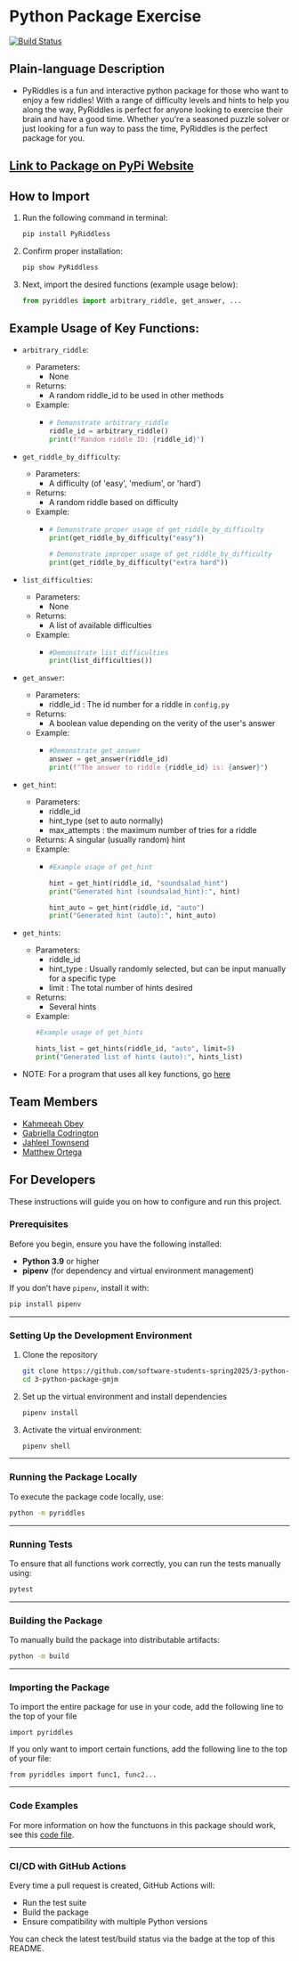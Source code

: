 # Python Package Exercise
[![Build Status](https://github.com/software-students-spring2025/3-python-package-gmjm/actions/workflows/build.yaml/badge.svg)](https://github.com/software-students-spring2025/3-python-package-gmjm/actions)

## Plain-language Description 

- PyRiddles is a fun and interactive python package for those who want to enjoy a few riddles! With a range of difficulty levels and hints to help you along the way, PyRiddles is perfect for anyone looking to exercise their brain and have a good time. Whether you're a seasoned puzzle solver or just looking for a fun way to pass the time, PyRiddles is the perfect package for you.

## [Link to Package on PyPi Website](https://pypi.org/project/pyriddles/0.0.2/)

## How to Import

1. Run the following command in terminal:
   ```bash
   pip install PyRiddless
   ```
2. Confirm proper installation:
   ```bash
   pip show PyRiddless
   ```
3. Next, import the desired functions (example usage below):
   ```python
   from pyriddles import arbitrary_riddle, get_answer, ...
   ```

## Example Usage of Key Functions:

- `arbitrary_riddle`: 
  - Parameters:
    - None 
  - Returns:
    - A random riddle_id to be used in other methods
  - Example: 
    - ```python
      # Demonstrate arbitrary_riddle
      riddle_id = arbitrary_riddle()
      print(f"Random riddle ID: {riddle_id}")
      ```

- `get_riddle_by_difficulty`: 
  - Parameters:
    - A difficulty (of 'easy', 'medium', or 'hard')
  - Returns:
    - A random riddle based on difficulty
  -  Example:
     -  ```python
        # Demonstrate proper usage of get_riddle_by_difficulty
        print(get_riddle_by_difficulty("easy"))

        # Demonstrate improper usage of get_riddle_by_difficulty
        print(get_riddle_by_difficulty("extra hard"))
        ```
- `list_difficulties`:
  - Parameters:
    - None
  - Returns:
    - A list of available difficulties
  - Example:
    - ```python
      #Demonstrate list_difficulties
      print(list_difficulties())
      ```


- `get_answer`: 
  - Parameters:
    - riddle_id : The id number for a riddle in `config.py`
  - Returns:
    - A boolean value depending on the verity of the user's answer
  - Example:
    - ```python
      #Demonstrate get_answer
      answer = get_answer(riddle_id)
      print(f"The answer to riddle {riddle_id} is: {answer}")
      ```


- `get_hint`:
  - Parameters:
    - riddle_id
    - hint_type (set to auto normally)
    - max_attempts : the maximum number of tries for a riddle
  - Returns: A singular (usually random) hint
  - Example:
    - ```python
      #Example usage of get_hint

      hint = get_hint(riddle_id, "soundsalad_hint")
      print("Generated hint (soundsalad_hint):", hint)

      hint_auto = get_hint(riddle_id, "auto")
      print("Generated hint (auto):", hint_auto)
      ```

- `get_hints`:
  - Parameters: 
    - riddle_id
    - hint_type : Usually randomly selected, but can be input manually for a specific type
    - limit : The total number of hints desired
  - Returns: 
    - Several hints
  - Example:
    ```python
    #Example usage of get_hints

    hints_list = get_hints(riddle_id, "auto", limit=5)
    print("Generated list of hints (auto):", hints_list)
    ```

- NOTE: For a program that uses all key functions, go [here](https://github.com/software-students-spring2025/3-python-package-gmjm/blob/main/pyriddles/example_usage.py)

## Team Members

- [Kahmeeah Obey](https://github.com/kahmeeah)
- [Gabriella Codrington](https://github.com/gabriella-codrington)
- [Jahleel Townsend](https://github.com/JahleelT)
- [Matthew Ortega](https://github.com/bruhcolate)

## For Developers

These instructions will guide you on how to configure and run this project.

### **Prerequisites**

Before you begin, ensure you have the following installed:

- **Python 3.9** or higher
- **pipenv** (for dependency and virtual environment management)

If you don’t have `pipenv`, install it with:

```sh
pip install pipenv
```

---

### **Setting Up the Development Environment**

1. Clone the repository

    ```sh
    git clone https://github.com/software-students-spring2025/3-python-package-gmjm.git
    cd 3-python-package-gmjm
    ```

2. Set up the virtual environment and install dependencies

    ```sh
    pipenv install
    ```

3. Activate the virtual environment:

    ```sh
    pipenv shell
    ```

---

### **Running the Package Locally**

To execute the package code locally, use:

```sh
python -m pyriddles
```

---

### **Running Tests**

To ensure that all functions work correctly, you can run the tests manually using:

```sh
pytest
```

---

### **Building the Package**

To manually build the package into distributable artifacts:

```sh
python -m build
```

---

### Importing the Package
To import the entire package for use in your code, add the following line to the top of your file

    import pyriddles

If you only want to import certain functions, add the following line to the top of your file:

    from pyriddles import func1, func2...

---

### Code Examples
For more information on how the functuons in this package should work, see this [code file](pyriddles\use_difficulty.py).

---

### **CI/CD with GitHub Actions**

Every time a pull request is created, GitHub Actions will:

- Run the test suite
- Build the package
- Ensure compatibility with multiple Python versions

You can check the latest test/build status via the badge at the top of this README.
